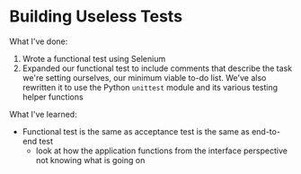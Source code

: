 # Building Useless Tests

What I've done:
1. Wrote a functional test using Selenium
2. Expanded our functional test to include comments that describe the task we're setting ourselves, our minimum viable to-do list. We've also rewritten it to use the Python `unittest` module and its various testing helper functions

What I've learned:
- Functional test is the same as acceptance test is the same as end-to-end test
  - look at how the application functions from the interface perspective not knowing what is going on